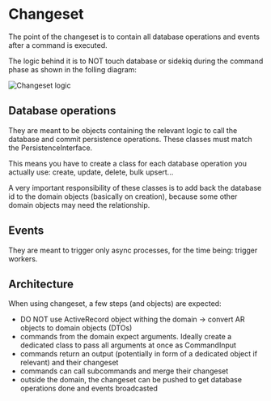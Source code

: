 # Changeset

The point of the changeset is to contain all database operations and events after a command is executed.

The logic behind it is to NOT touch database or sidekiq during the command phase as shown in the folling diagram:

![Changeset logic](./doc/changeset.png)

## Database operations

They are meant to be objects containing the relevant logic to call the database and commit persistence operations. These classes must match the PersistenceInterface.

This means you have to create a class for each database operation you actually use: create, update, delete, bulk upsert...

A very important responsibility of these classes is to add back the database id to the domain objects (basically on creation), because some other domain objects may need the relationship.

## Events

They are meant to trigger only async processes, for the time being: trigger workers.

## Architecture

When using changeset, a few steps (and objects) are expected:
- DO NOT use ActiveRecord object withing the domain -> convert AR objects to domain objects (DTOs)
- commands from the domain expect arguments. Ideally create a dedicated class to pass all arguments at once as CommandInput
- commands return an output (potentially in form of a dedicated object if relevant) and their changeset
- commands can call subcommands and merge their changeset
- outside the domain, the changeset can be pushed to get database operations done and events broadcasted

